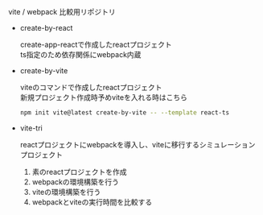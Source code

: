 vite / webpack 比較用リポジトリ

- create-by-react

  create-app-reactで作成したreactプロジェクト<br>
  ts指定のため依存関係にwebpack内蔵

- create-by-vite

  viteのコマンドで作成したreactプロジェクト<br>
  新規プロジェクト作成時予めviteを入れる時はこちら
  ```sh
  npm init vite@latest create-by-vite -- --template react-ts
  ```
- vite-tri

  reactプロジェクトにwebpackを導入し、viteに移行するシミュレーションプロジェクト<br>
  1. 素のreactプロジェクトを作成
  2. webpackの環境構築を行う
  3. viteの環境構築を行う
  4. webpackとviteの実行時間を比較する
